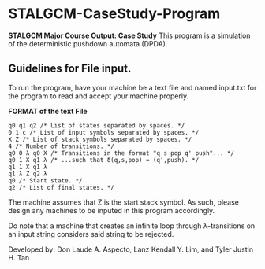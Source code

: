 # STALGCM-CaseStudy-Program  
**STALGCM Major Course Output: Case Study**
This program is a simulation of the deterministic pushdown automata (DPDA).


## Guidelines for File input.
To run the program, have your machine be a text file and named input.txt for the program 
to read and accept your machine properly.

**FORMAT of the text File**
```
q0 q1 q2 /* List of states separated by spaces. */
0 1 c /* List of input symbols separated by spaces. */
X Z /* List of stack symbols separated by spaces. */
4 /* Number of transitions. */
q0 0 λ q0 X /* Transitions in the format "q s pop q' push"... */
q0 1 X q1 λ /* ...such that δ(q,s,pop) = (q',push). */
q1 1 X q1 λ
q1 λ Z q2 λ
q0 /* Start state. */
q2 /* List of final states. */
```

The machine assumes that Z is the start stack symbol. As such, please
design any machines to be inputed in this program accordingly.

Do note that a machine that creates an infinite loop through
λ-transitions on an input string considers said string to be rejected.

Developed by: Don Laude A. Aspecto, Lanz Kendall Y. Lim, and Tyler Justin H. Tan
